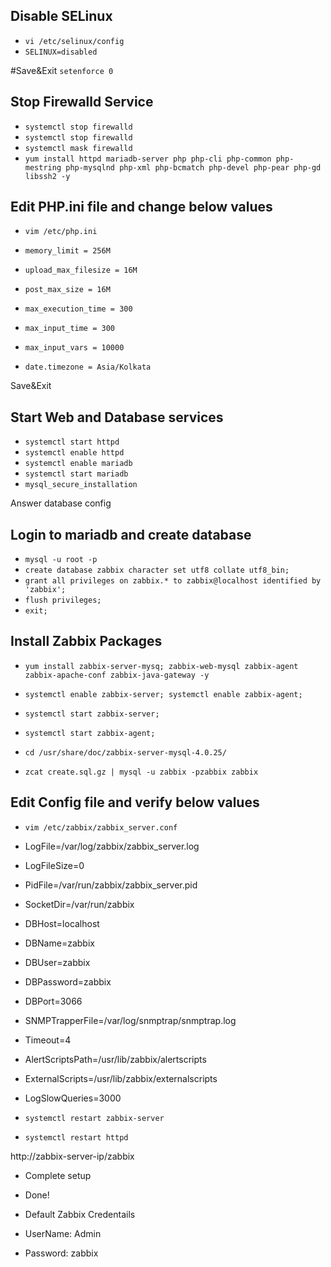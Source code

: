## Disable SELinux ##
- `vi /etc/selinux/config`
- `SELINUX=disabled`

#Save&Exit
`setenforce 0`

## Stop Firewalld Service ##
- `systemctl stop firewalld`
- `systemctl stop firewalld`
- `systemctl mask firewalld`
- `yum install httpd mariadb-server php php-cli php-common php-mestring php-mysqlnd php-xml php-bcmatch php-devel php-pear php-gd libssh2 -y`

## Edit PHP.ini file and change below values ##
- `vim /etc/php.ini`

- `memory_limit = 256M`
- `upload_max_filesize = 16M`
- `post_max_size = 16M`
- `max_execution_time = 300`
- `max_input_time = 300`
- `max_input_vars = 10000`
- `date.timezone = Asia/Kolkata`

Save&Exit

## Start Web and Database services ##
- `systemctl start httpd`
- `systemctl enable httpd`
- `systemctl enable mariadb`
- `systemctl start mariadb`
- `mysql_secure_installation`

Answer database config

## Login to mariadb and create database ##
- `mysql -u root -p`
- `create database zabbix character set utf8 collate utf8_bin;`
- `grant all privileges on zabbix.* to zabbix@localhost identified by 'zabbix';`
- `flush privileges;`
- `exit;`

## Install Zabbix Packages ##
- `yum install zabbix-server-mysq; zabbix-web-mysql zabbix-agent zabbix-apache-conf zabbix-java-gateway -y`

- `systemctl enable zabbix-server; systemctl enable zabbix-agent;`
- `systemctl start zabbix-server;`
- `systemctl start zabbix-agent;`

- `cd /usr/share/doc/zabbix-server-mysql-4.0.25/`
- `zcat create.sql.gz | mysql -u zabbix -pzabbix zabbix`

## Edit Config file and verify below values ##
- `vim /etc/zabbix/zabbix_server.conf`
- LogFile=/var/log/zabbix/zabbix_server.log
- LogFileSize=0
- PidFile=/var/run/zabbix/zabbix_server.pid
- SocketDir=/var/run/zabbix
- DBHost=localhost
- DBName=zabbix
- DBUser=zabbix
- DBPassword=zabbix
- DBPort=3066
- SNMPTrapperFile=/var/log/snmptrap/snmptrap.log
- Timeout=4
- AlertScriptsPath=/usr/lib/zabbix/alertscripts
- ExternalScripts=/usr/lib/zabbix/externalscripts
- LogSlowQueries=3000

- `systemctl restart zabbix-server`
- `systemctl restart httpd`

http://zabbix-server-ip/zabbix

- Complete setup
- Done!

- Default Zabbix Credentails
- UserName: Admin
- Password: zabbix
